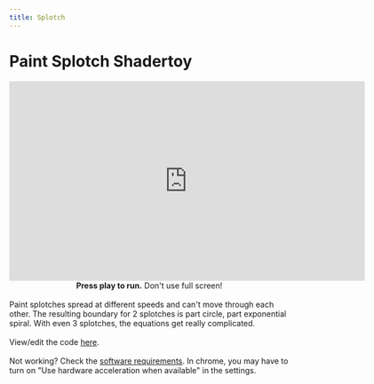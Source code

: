 ```yaml
---
title: Splotch
---
```

# Paint Splotch Shadertoy

<!DOCTYPE html>
<html>
	<head>
		<style type="text/css" media="screen">
			iframe {
				margin: 0 auto;
				display: block;
			}
		</style>
	</head>
	<body>
		<div id="all">
			<iframe width="640" height="360" frameborder="0" src="https://www.shadertoy.com/embed/4l3XWH?gui=true&t=10&paused=true&muted=false" allowfullscreen></iframe>
			<div class="words">
			<center>
				<b>Press play to run.</b> Don't use full screen! 								
				</center>
				<br>
				Paint splotches spread at different speeds and can't move through each other. The resulting boundary for 2 splotches is part circle, part exponential spiral. With even 3 splotches, the equations get really complicated. 
				<br><br>
				View/edit the code <a href="https://www.shadertoy.com/view/4l3XWH#">here</a>.
				<br><br>
				Not working? Check the <a href="https://www.shadertoy.com/about">software requirements</a>. In chrome, you may have to turn on "Use hardware acceleration when available" in the settings.
			</div>
		</div>
	</body>
</html>




